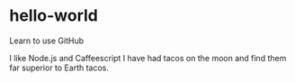 # hello-world
Learn to use GitHub

I like Node.js and Caffeescript
I have had tacos on the moon and find them far superior to Earth tacos.
